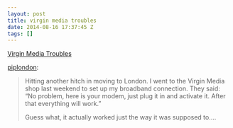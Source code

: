 ```yaml
---
layout: post
title: virgin media troubles
date: 2014-08-16 17:37:45 Z
tags: []
---
```

[Virgin Media Troubles](http://pipobscure.uk/post/94922852957/virgin-media-troubles)

[piplondon](http://pipobscure.uk/post/94922852957/virgin-media-troubles):

> Hitting another hitch in moving to London. I went to the Virgin Media shop last weekend to set up my broadband connection. They said: “No problem, here is your modem, just plug it in and activate it. After that everything will work.”
> 
> Guess what, it actually worked just the way it was supposed to….
